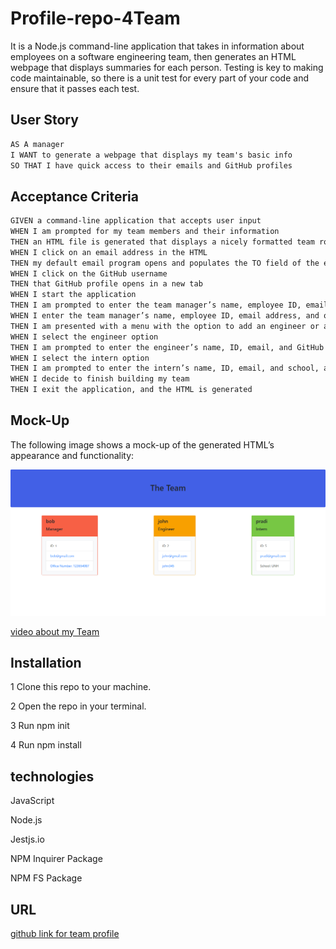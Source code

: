 # Profile-repo-4Team
It is  a Node.js command-line application that takes in information about employees on a software engineering team, then generates an HTML webpage that displays summaries for each person. Testing is key to making code maintainable, so there is a unit test for every part of your code and ensure that it passes each test.

## User Story

```md
AS A manager
I WANT to generate a webpage that displays my team's basic info
SO THAT I have quick access to their emails and GitHub profiles
```

## Acceptance Criteria

```md
GIVEN a command-line application that accepts user input
WHEN I am prompted for my team members and their information
THEN an HTML file is generated that displays a nicely formatted team roster based on user input
WHEN I click on an email address in the HTML
THEN my default email program opens and populates the TO field of the email with the address
WHEN I click on the GitHub username
THEN that GitHub profile opens in a new tab
WHEN I start the application
THEN I am prompted to enter the team manager’s name, employee ID, email address, and office number
WHEN I enter the team manager’s name, employee ID, email address, and office number
THEN I am presented with a menu with the option to add an engineer or an intern or to finish building my team
WHEN I select the engineer option
THEN I am prompted to enter the engineer’s name, ID, email, and GitHub username, and I am taken back to the menu
WHEN I select the intern option
THEN I am prompted to enter the intern’s name, ID, email, and school, and I am taken back to the menu
WHEN I decide to finish building my team
THEN I exit the application, and the HTML is generated
```

## Mock-Up

The following image shows a mock-up of the generated HTML’s appearance and functionality:

![HTML webpage titled “My Team” features five boxes listing employee names, titles, and other key info.](./Assets/screencapture-file-C-Users-indel-profile-repo-4team-Profile-repo-4Team-dist-index-html-2022-03-04-13_25_30.jpg)

[video about my Team](./assets/teamprofile.mp4)

## Installation
1 Clone this  repo to your machine.

2 Open the repo in your terminal.

3 Run npm init

4 Run npm install
## technologies
JavaScript

Node.js

Jestjs.io

NPM Inquirer Package

NPM FS Package

## URL
  
[github link for team profile](https://github.com/PROGRAMER122223/Profile-repo-4Team)
